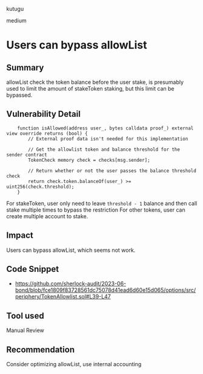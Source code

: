 kutugu

medium

# Users can bypass allowList

## Summary

allowList check the token balance before the user stake,  is presumably used to limit the amount of stakeToken staking, but this limit can be bypassed. 

## Vulnerability Detail

```solidity
    function isAllowed(address user_, bytes calldata proof_) external view override returns (bool) {
        // External proof data isn't needed for this implementation

        // Get the allowlist token and balance threshold for the sender contract
        TokenCheck memory check = checks[msg.sender];

        // Return whether or not the user passes the balance threshold check
        return check.token.balanceOf(user_) >= uint256(check.threshold);
    }
```

For stakeToken, user only need to leave `threshold - 1` balance and then call stake multiple times to bypass the restriction
For other tokens, user can create multiple account to stake.

## Impact

Users can bypass allowList, which seems not work.

## Code Snippet

- https://github.com/sherlock-audit/2023-06-bond/blob/fce1809f83728561dc75078d41ead6d60e15d065/options/src/periphery/TokenAllowlist.sol#L39-L47

## Tool used

Manual Review

## Recommendation

Consider optimizing allowList, use internal accounting